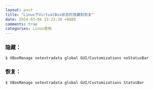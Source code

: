 ```yaml
---
layout: post
title: "Linux下VirtualBox状态栏隐藏和恢复"
date: 2014-03-04 15:23:30 +0800
comments: true
categories: Linux使用
---  
```


### 隐藏：  

`$ VBoxManage setextradata global GUI/Customizations noStatusBar`  
  

### 恢复：  
`$ VBoxManage setextradata global GUI/Customizations StatusBar`  
  
<!--more-->  